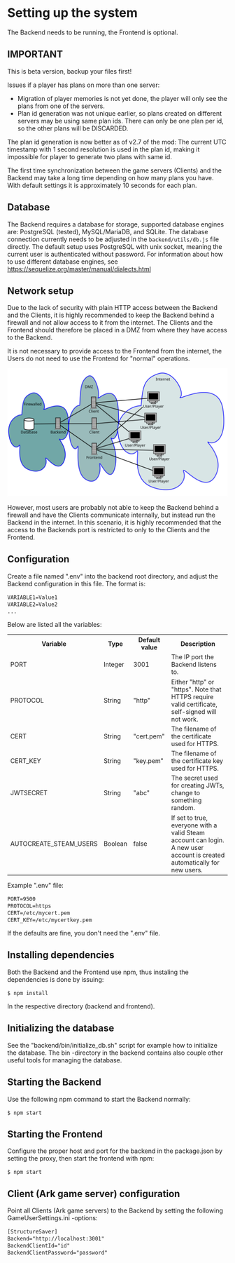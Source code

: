 # Setting up the system

The Backend needs to be running, the Frontend is optional.

## IMPORTANT

This is beta version, backup your files first!

Issues if a player has plans on more than one server:
* Migration of player memories is not yet done, the player will only see the plans from one of the servers.
* Plan id generation was not unique earlier, so plans created on different servers may be using same plan ids. There can only be one plan per id, so the other plans will be DISCARDED.

The plan id generation is now better as of v2.7 of the mod: The current UTC timestamp with 1 second resolution is used in the plan id, making it impossible for player to generate two plans with same id.

The first time synchronization between the game servers (Clients) and the Backend may take a long time depending on how many plans you have. With default settings it is approximately 10 seconds for each plan.


## Database

The Backend requires a database for storage, supported database engines are: PostgreSQL (tested), MySQL/MariaDB, and SQLite. The database connection currently needs to be adjusted in the `backend/utils/db.js` file directly. The default setup uses PostgreSQL with unix socket, meaning the current user is authenticated without password. For information about how to use different database engines, see https://sequelize.org/master/manual/dialects.html


## Network setup

Due to the lack of security with plain HTTP access between the Backend and the Clients, it is highly recommended to keep the Backend behind a firewall and not allow access to it from the internet. The Clients and the Frontend should therefore be placed in a DMZ from where they have access to the Backend.

It is not necessary to provide access to the Frontend from the internet, the Users do not need to use the Frontend for "normal" operations.

<img src="network_layout.svg" alt="Overview of the network layout" width="800" />

However, most users are probably not able to keep the Backend behind a firewall and have the Clients communicate internally, but instead run the Backend in the internet. In this scenario, it is highly recommended that the access to the Backends port is restricted to only to the Clients and the Frontend.


## Configuration

Create a file named ".env" into the backend root directory, and adjust the Backend configuration in this file. The format is:
```
VARIABLE1=Value1
VARIABLE2=Value2
...
```

Below are listed all the variables:
<table>
  <tr><th>Variable</th> <th>Type</th>   <th>Default value</th><th>Description</th></tr>
  <tr><td>PORT</td>     <td>Integer</td><td>3001</td>         <td>The IP port the Backend listens to.</td></tr>
  <tr><td>PROTOCOL</td> <td>String</td> <td>"http"</td>       <td>Either "http" or "https". Note that HTTPS require valid certificate, self-signed will not work.</td></tr>
  <tr><td>CERT</td>     <td>String</td> <td>"cert.pem"</td>   <td>The filename of the certificate used for HTTPS.</td></tr>
  <tr><td>CERT_KEY</td> <td>String</td> <td>"key.pem"</td>    <td>The filename of the certificate key used for HTTPS.</td></tr>
  <tr><td>JWTSECRET</td><td>String</td> <td>"abc"</td>        <td>The secret used for creating JWTs, change to something random.</td></tr>
  <tr><td>AUTOCREATE_STEAM_USERS</td><td>Boolean</td><td>false</td><td>If set to true, everyone with a valid Steam account can login. A new user account is created automatically for new users.</td></tr>
</table>

Example ".env" file:
```
PORT=9500
PROTOCOL=https
CERT=/etc/mycert.pem
CERT_KEY=/etc/mycertkey.pem
```

If the defaults are fine, you don't need the ".env" file.


## Installing dependencies

Both the Backend and the Frontend use npm, thus instaling the dependencies is done by issuing:
```
$ npm install
```
In the respective directory (backend and frontend).


## Initializing the database

See the "backend/bin/initialize_db.sh" script for example how to initialize the database.
The bin -directory in the backend contains also couple other useful tools for managing the database.


## Starting the Backend

Use the following npm command to start the Backend normally:
```
$ npm start
```

## Starting the Frontend

Configure the proper host and port for the backend in the package.json by setting the proxy, then start the frontend with npm:
```
$ npm start
```


## Client (Ark game server) configuration

Point all Clients (Ark game servers) to the Backend by setting the following GameUserSettings.ini -options:
```
[StructureSaver]
Backend="http://localhost:3001"
BackendClientId="id"
BackendClientPassword="password"
```
